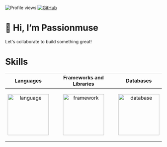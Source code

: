 ![Profile views](https://komarev.com/ghpvc/?username=Passionmuse&color=blue)
[![GitHub](https://img.shields.io/github/followers/Passionmuse?style=flat&logo=github)](https://github.com/Passionmuse?tab=followers)

<h1>👋 Hi, I’m Passionmuse </h1>
  
<p>Let's collaborate to build something great!</p>

<h1>
  Skills
</h1>
<div align=''>
<table>
  <thead>
    <tr>
      <th>Languages</th>
      <th>Frameworks and Libraries</th>
      <th>Databases</th>
    </tr>
  </thead>
  <tbody>
    <tr>
      <td>
        <p align="center">
            <img height='132' alt='language' src="https://skillicons.dev/icons?i=cpp,cs,php,js,ts,py&perline=3" />
        </p>
      </td>
      <td>
        <p align="center">
          <img height='132' alt='framework' src="https://skillicons.dev/icons?i=laravel,wordpress,symfony,tailwind,react,vue,express,nodejs&perline=4" />
        </p>
      </td>
      <td>
        <p align="center">
          <img height='132' alt='database' src="https://skillicons.dev/icons?i=mongodb,mysql,postgres,sqlite&perline=2" />
        </p>
      </td>
    </tr>
  </tbody>
</table>
</div>
